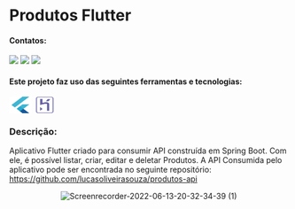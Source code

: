 # Produtos Flutter

#### Contatos:

<div>
<a href="https://instagram.com/lucas.olisouza" target="_blank"><img src="https://img.shields.io/badge/-Instagram-%23E4405F?style=for-the-badge&logo=instagram&logoColor=white" target="_blank"></a>
<a href = "mailto:lycasoliveira@gmail.com"><img src="https://img.shields.io/badge/Gmail-D14836?style=for-the-badge&logo=gmail&logoColor=white" target="_blank"></a>
<a href="https://www.linkedin.com/in/lucas-oliveira-de-souza-0318a5174" target="_blank"><img src="https://img.shields.io/badge/-LinkedIn-%230077B5?style=for-the-badge&logo=linkedin&logoColor=white" target="_blank"></a>   
</div>

#### Este projeto faz uso das seguintes ferramentas e tecnologias:

<img align="center" title="Flutter" height="30" width="40" src="https://raw.githubusercontent.com/devicons/devicon/master/icons/flutter/flutter-original.svg"> <img align="center" title="Heroku" height="30" width="40" src="https://raw.githubusercontent.com/devicons/devicon/master/icons/heroku/heroku-original.svg">

### Descrição:
Aplicativo Flutter criado para consumir API construída em Spring Boot. Com ele, é possível listar, criar, editar e deletar Produtos. A API Consumida pelo aplicativo pode ser encontrada no seguinte repositório: https://github.com/lucasoliveirasouza/produtos-api

<div align="center" height="100">
  
![Screenrecorder-2022-06-13-20-32-34-39 (1)](https://user-images.githubusercontent.com/26170686/173464428-bdada7c0-b31c-402d-a812-3a937ffbd8d7.gif)
  
<div>
